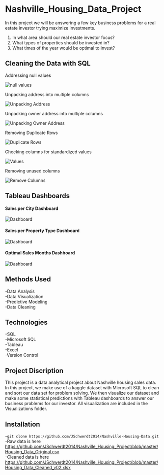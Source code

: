 # **Nashville_Housing_Data_Project**

In this project we will be answering a few key business problems for a real estate investor trying maximize investments.

1. In what area should our real estate investor focus?
2. What types of properties should be invested in?
3. What times of the year would be optimal to invest?

## **Cleaning the Data with SQL**

Addressing null values  

![null values](SQL_Snippets/Null_Values.png)

Unpacking address into multiple columns  

![Unpacking Address](SQL_Snippets/Unpacking.png)

Unpacking owner address into multiple columns  

![Unpacking Owner Address](SQL_Snippets/Unpacking_2.png)

Removing Duplicate Rows  

![Duplicate Rows](SQL_Snippets/Duplicates.png)

Checking columns for standardized values

![Values](SQL_Snippets/Values.png)

Removing unused columns

![Remove Columns](SQL_Snippets/Remove_Columns.png)

## **Tableau Dashboards**

#### **Sales per City Dashboard**  

![Dashboard](Visualizations/Housing_Data_Visualization_01.png)

#### **Sales per Property Type Dashboard**  

![Dashboard](Visualizations/Housing_Data_Visualization_02.png)

#### **Optimal Sales Months Dashboard**  

![Dashboard](Visualizations/Housing_Data_Visualization_03.png)



## **Methods Used**

-Data Analysis  
-Data Visualization  
-Predictive Modeling  
-Data Cleaning

## **Technologies**

-SQL  
-Microsoft SQL  
-Tableau  
-Excel  
-Version Control  

## **Project Discription**

This project is a data analytical project about Nashville housing sales data. In this project, we make use of a kaggle dataset with Microsoft SQL to clean and sort our data set for problem solving. We then visualize our dataset and make some statistical predictions with Tableau dashboards to answer our business problems for our investor. All visualization are included in the Visualizations folder.


## **Installation**

-`git clone https://github.com/JSchwerdt2014/Nashville-Housing-Data.git`  
-Raw data is here https://github.com/JSchwerdt2014/Nashville_Housing_Project/blob/master/Housing_Data_Original.csv  
-Cleaned data is here https://github.com/JSchwerdt2014/Nashville_Housing_Project/blob/master/Housing_Data_Cleaned_v02.xlsx
